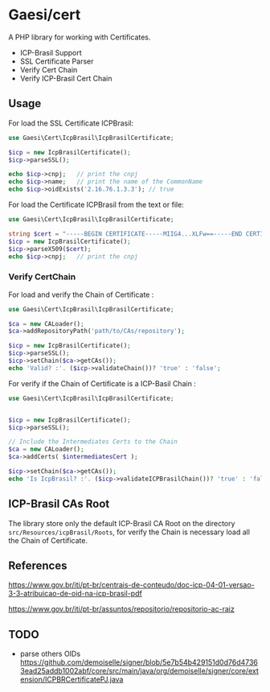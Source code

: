 # Gaesi/cert

A PHP library for working with Certificates.

 - ICP-Brasil Support
 - SSL Certificate Parser
 - Verify Cert Chain
 - Verify ICP-Brasil Cert Chain
 
 ## Usage


 For load the SSL Certificate ICPBrasil: 
 ```` php
 use Gaesi\Cert\IcpBrasil\IcpBrasilCertificate;

 $icp = new IcpBrasilCertificate();
 $icp->parseSSL();

 echo $icp->cnpj;   // print the cnpj
 echo $icp->name;   // print the name of the CommonName
 echo $icp->oidExists('2.16.76.1.3.3'); // true

 ````

 For load the Certificate ICPBrasil from the text or file:
 ```` php
 use Gaesi\Cert\IcpBrasil\IcpBrasilCertificate;

 string $cert = "-----BEGIN CERTIFICATE-----MIIG4...XLFw==-----END CERTIFICATE-----";
 $icp = new IcpBrasilCertificate();
 $icp->parseX509($cert);
 echo $icp->cnpj;   // print the cnpj

 ````

 ### Verify CertChain

 For load and verify the Chain of Certificate :
 ```` php
 use Gaesi\Cert\IcpBrasil\IcpBrasilCertificate;

 $ca = new CALoader();
 $ca->addRepositoryPath('path/to/CAs/repository');
 
 $icp = new IcpBrasilCertificate();
 $icp->parseSSL();
 $icp->setChain($ca->getCAs());
 echo 'Valid? :'. ($icp->validateChain())? 'true' : 'false';
````

 For verify if the Chain of Certificate is a ICP-Basil Chain :
 ```` php
 use Gaesi\Cert\IcpBrasil\IcpBrasilCertificate;


 $icp = new IcpBrasilCertificate();
 $icp->parseSSL();

 // Include the Intermediates Certs to the Chain
 $ca = new CALoader();
 $ca->addCerts( $intermediatesCert ); 
 
 $icp->setChain($ca->getCAs());
 echo 'Is IcpBrasil? :'. ($icp->validateICPBrasilChain())? 'true' : 'false';

 ````

 ## ICP-Brasil CAs Root 
 The library store only the default ICP-Brasil CA Root on the directory ``src/Resources/icpBrasil/Roots``, for verify the Chain is necessary load all the Chain of Certificate.  

 ## References

 https://www.gov.br/iti/pt-br/centrais-de-conteudo/doc-icp-04-01-versao-3-3-atribuicao-de-oid-na-icp-brasil-pdf

 https://www.gov.br/iti/pt-br/assuntos/repositorio/repositorio-ac-raiz
  
 ## TODO
  - parse others OIDs
 https://github.com/demoiselle/signer/blob/5e7b54b429151d0d76d47363ead25addb1002abf/core/src/main/java/org/demoiselle/signer/core/extension/ICPBRCertificatePJ.java